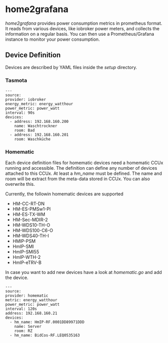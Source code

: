 # home2grafana

_home2grafana_ provides power consumption metrics in prometheus format. It reads from various devices, like iobroker
power meters, and collects the information on a regular basis. You can then use a Prometheus/Grafana instance to monitor
your power consumption.

## Device Definition

Devices are described by YAML files inside the _setup_ directory.

### Tasmota

    ---
    source:
    provider: iobroker
    energy_metric: energy_watthour
    power_metric: power_watt
    interval: 90s
    devices:
      - address: 192.168.160.200
        name: Waschtrockner
        room: Bad
      - address: 192.168.160.201
        room: Waschküche

### Homematic

Each device definition files for homematic devices need a homematic CCUx running and accessible. The definition can
define any number of devices attached to this CCUx. At least a _hm_name_ must be defined. The name and room will be
extract from the meta-data stored in CCUx. You can also overwrite this.

Currently, the followin homematic devices are supported

* HM-CC-RT-DN
* HM-ES-PMSw1-Pl
* HM-ES-TX-WM
* HM-Sec-MDIR-2
* HM-WDS10-TH-O
* HM-WDS100-C6-O
* HM-WDS40-TH-I
* HMIP-PSM
* HmIP-SMI
* HmIP-SMI55
* HmIP-WTH-2
* HmIP-eTRV-B

In case you want to add new devices have a look at _homematic.go_ and add the device.

    ---
    source:
    provider: homematic
    metric: energy_watthour
    power_metric: power_watt
    interval: 120s
    address: 192.168.160.21
    devices:
      - hm_name: HmIP-RF.0001DD89971DDD
        name: Server
        room: RZ
      - hm_name: BidCos-RF.LEQ0535163
